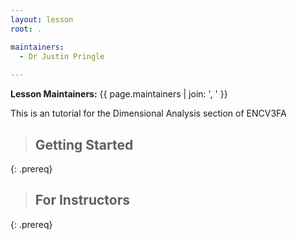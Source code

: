 ```yaml
---
layout: lesson
root: .

maintainers:
  - Dr Justin Pringle
  
---
```


**Lesson Maintainers:** {{ page.maintainers | join: ', ' }}


This is an tutorial for the Dimensional Analysis section of ENCV3FA

> ## Getting Started
{: .prereq}

> ## For Instructors
> 
> 
{: .prereq}
